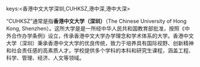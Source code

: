 keys:<香港中文大学深圳,CUHKSZ,港中深,港中大深>


“CUHKSZ”通常是指**香港中文大学（深圳）**（The Chinese University of Hong Kong, Shenzhen）。这所大学是是一所经中华人民共和国教育部批准，按照《中外合作办学条例》设立，传承香港中文大学办学理念和学术体系的大学。香港中文大学（深圳）秉承香港中文大学的优良传统，致力于培养具有国际视野、创新精神和社会责任感的高素质人才。学校提供多个学科的本科和研究生课程，涵盖工程、科学、管理、经济、人文等领域。